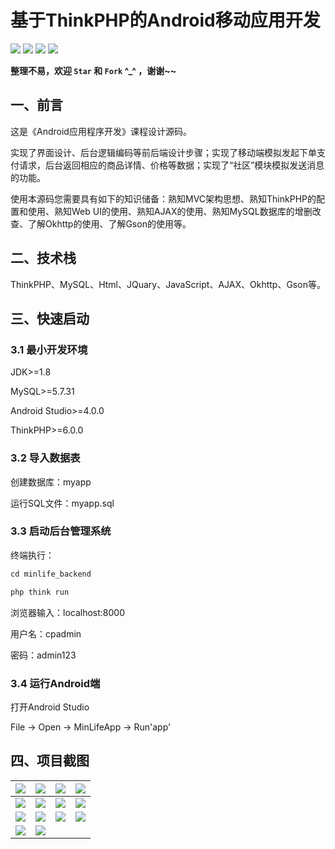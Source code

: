 # 基于ThinkPHP的Android移动应用开发

<p align="left" style="">
  <img src="https://img.shields.io/github/last-commit/hongyoudan/MinLifeApp"></img>
	<img src="https://img.shields.io/github/languages/count/hongyoudan/MinLifeApp"></img>
<img src="https://img.shields.io/github/stars/hongyoudan/MinLifeApp?style=social"></img>
<img src="https://img.shields.io/github/watchers/hongyoudan/MinLifeApp?style=social"></img>
</p>

**整理不易，欢迎 `Star` 和 `Fork` ^_^ ，谢谢~~**



## 一、前言

这是《Android应用程序开发》课程设计源码。

实现了界面设计、后台逻辑编码等前后端设计步骤；实现了移动端模拟发起下单支付请求，后台返回相应的商品详情、价格等数据；实现了“社区”模块模拟发送消息的功能。

使用本源码您需要具有如下的知识储备：熟知MVC架构思想、熟知ThinkPHP的配置和使用、熟知Web UI的使用、熟知AJAX的使用、熟知MySQL数据库的增删改查、了解Okhttp的使用、了解Gson的使用等。

## 二、技术栈

ThinkPHP、MySQL、Html、JQuary、JavaScript、AJAX、Okhttp、Gson等。

## 三、快速启动

### 3.1 最小开发环境

JDK>=1.8

MySQL>=5.7.31

Android Studio>=4.0.0

ThinkPHP>=6.0.0

### 3.2 导入数据表

创建数据库：myapp

运行SQL文件：myapp.sql

### 3.3 启动后台管理系统

终端执行：

```java
cd minlife_backend

php think run
```

浏览器输入：localhost:8000

用户名：cpadmin

密码：admin123

### 3.4 运行Android端

打开Android Studio

File -> Open -> MinLifeApp -> Run'app'

## 四、项目截图

| <img src="https://img-blog.csdnimg.cn/668d68ed0d1c4cb5b87768adbdab6c0c.png?x-oss-process=image/watermark,type_ZHJvaWRzYW5zZmFsbGJhY2s,shadow_50,text_Q1NETiBA57u_6Iy25ZOl5ZOl,size_20,color_FFFFFF,t_70,g_se,x_16#pic_center"></img> | <img src="https://img-blog.csdnimg.cn/95af39004e28406d9ac9ee37a3e1c22b.png?x-oss-process=image/watermark,type_ZHJvaWRzYW5zZmFsbGJhY2s,shadow_50,text_Q1NETiBA57u_6Iy25ZOl5ZOl,size_20,color_FFFFFF,t_70,g_se,x_16#pic_center"></img> | <img src="https://img-blog.csdnimg.cn/05f706ab6957452b81063404f7326502.png?x-oss-process=image/watermark,type_ZHJvaWRzYW5zZmFsbGJhY2s,shadow_50,text_Q1NETiBA57u_6Iy25ZOl5ZOl,size_20,color_FFFFFF,t_70,g_se,x_16#pic_center"></img> | <img src="https://img-blog.csdnimg.cn/8bd22f22900047d7922b7cf35002ab82.png?x-oss-process=image/watermark,type_ZHJvaWRzYW5zZmFsbGJhY2s,shadow_50,text_Q1NETiBA57u_6Iy25ZOl5ZOl,size_20,color_FFFFFF,t_70,g_se,x_16#pic_center"></img> |
| ------------------------------------------------------------ | ------------------------------------------------------------ | ------------------------------------------------------------ | ------------------------------------------------------------ |
| <img src="https://img-blog.csdnimg.cn/667aaf29f66749c98368eb61653635c2.png?x-oss-process=image/watermark,type_ZHJvaWRzYW5zZmFsbGJhY2s,shadow_50,text_Q1NETiBA57u_6Iy25ZOl5ZOl,size_20,color_FFFFFF,t_70,g_se,x_16#pic_center"></img> | <img src="https://img-blog.csdnimg.cn/fc6a0ed0565445c5af393a466d9989a9.png?x-oss-process=image/watermark,type_ZHJvaWRzYW5zZmFsbGJhY2s,shadow_50,text_Q1NETiBA57u_6Iy25ZOl5ZOl,size_20,color_FFFFFF,t_70,g_se,x_16#pic_center"></img> | <img src="https://img-blog.csdnimg.cn/4a14cf56c83242bead8f0e1f9275f220.png?x-oss-process=image/watermark,type_ZHJvaWRzYW5zZmFsbGJhY2s,shadow_50,text_Q1NETiBA57u_6Iy25ZOl5ZOl,size_20,color_FFFFFF,t_70,g_se,x_16#pic_center"></img> | <img src="https://img-blog.csdnimg.cn/cbd872e31ce0452b9e6facaba833a6c1.png?x-oss-process=image/watermark,type_ZHJvaWRzYW5zZmFsbGJhY2s,shadow_50,text_Q1NETiBA57u_6Iy25ZOl5ZOl,size_20,color_FFFFFF,t_70,g_se,x_16#pic_center"></img> |
| <img src="https://img-blog.csdnimg.cn/c8a47439bd814741bd1a186e79939280.png?x-oss-process=image/watermark,type_ZHJvaWRzYW5zZmFsbGJhY2s,shadow_50,text_Q1NETiBA57u_6Iy25ZOl5ZOl,size_20,color_FFFFFF,t_70,g_se,x_16#pic_center"></img> | <img src="https://img-blog.csdnimg.cn/c7bfe638df6f41978f30f1951dc608b1.png?x-oss-process=image/watermark,type_ZHJvaWRzYW5zZmFsbGJhY2s,shadow_50,text_Q1NETiBA57u_6Iy25ZOl5ZOl,size_20,color_FFFFFF,t_70,g_se,x_16#pic_center"></img> | <img src="https://img-blog.csdnimg.cn/f43169f1b8dc473ea106512c7d48d037.png?x-oss-process=image/watermark,type_ZHJvaWRzYW5zZmFsbGJhY2s,shadow_50,text_Q1NETiBA57u_6Iy25ZOl5ZOl,size_20,color_FFFFFF,t_70,g_se,x_16#pic_center"></img> | <img src="https://img-blog.csdnimg.cn/66376cee7874486cbfde9fc477d504d8.png?x-oss-process=image/watermark,type_ZHJvaWRzYW5zZmFsbGJhY2s,shadow_50,text_Q1NETiBA57u_6Iy25ZOl5ZOl,size_20,color_FFFFFF,t_70,g_se,x_16#pic_center"></img> |
| <img src="https://img-blog.csdnimg.cn/2a4fd23b497f41258b4d675a6db11297.png?x-oss-process=image/watermark,type_ZHJvaWRzYW5zZmFsbGJhY2s,shadow_50,text_Q1NETiBA57u_6Iy25ZOl5ZOl,size_20,color_FFFFFF,t_70,g_se,x_16#pic_center"></img> | <img src="https://img-blog.csdnimg.cn/a5d8b40af871483e9e7bd3b71ba5a2bc.png?x-oss-process=image/watermark,type_ZHJvaWRzYW5zZmFsbGJhY2s,shadow_50,text_Q1NETiBA57u_6Iy25ZOl5ZOl,size_20,color_FFFFFF,t_70,g_se,x_16#pic_center"></img> |                                                              |                                                              |





